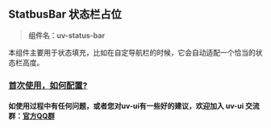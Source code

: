 ## StatbusBar 状态栏占位

> **组件名：uv-status-bar**

本组件主要用于状态填充，比如在自定导航栏的时候，它会自动适配一个恰当的状态栏高度。

### <a href="https://www.uvui.cn/components/quickstart.html" target="_blank">首次使用，如何配置?</a>

#### 如使用过程中有任何问题，或者您对uv-ui有一些好的建议，欢迎加入 uv-ui 交流群：<a href="https://www.uvui.cn/components/addQQGroup.html" target="_blank">官方QQ群</a>

